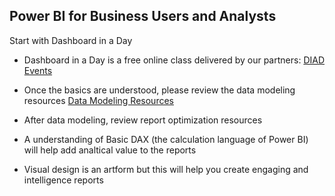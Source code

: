 ## Power BI for Business Users and Analysts
Start with Dashboard in a Day
* Dashboard in a Day is a free online class delivered by our partners: [DIAD Events](https://events.microsoft.com/?timeperiod=next30Days&isSharedInLocalViewMode=true&country=United%20States&language=English&product=Power%20BI)


* Once the basics are understood, please review the data modeling resources [Data Modeling Resources](https://github.com/wgbrown/PBILearningResources/blob/cbe5e51babfe3ae8c0df03c3de587a27b313bf1b/Data%20Modeling/Modeling.md)


* After data modeling, review report optimization resources 


* A understanding of Basic DAX (the calculation language of Power BI) will help add analtical value to the reports


* Visual design is an artform but this will help you create engaging and intelligence reports
